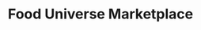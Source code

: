 ---
title: "Food Universe Marketplace"
url: /new-york/food-universe-marketplace-west-138th-street/
shop: supermarket
---